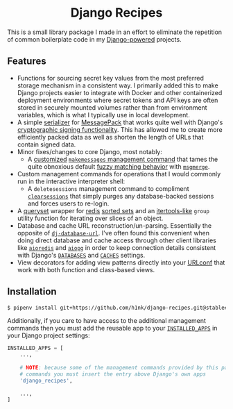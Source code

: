<div align="center">

# Django Recipes

</div>

This is a small library package I made in an effort to eliminate the repetition of common boilerplate code in my [Django-powered](https://www.djangoproject.com/) projects.

## Features

- Functions for sourcing secret key values from the most preferred storage mechanism in a consistent way. I primarily added this to make Django projects easier to integrate with Docker and other containerized deployment environments where secret tokens and API keys are often stored in securely mounted volumes rather than from environment variables, which is what I typically use in local development.
- A simple [serializer](https://docs.djangoproject.com/en/stable/topics/serialization/) for [MessagePack](https://msgpack.org/) that works quite well with Django's [cryptographic signing functionality](https://docs.djangoproject.com/en/stable/topics/signing/). This has allowed me to create more efficiently packed data as well as shorten the length of URLs that contain signed data.
- Minor fixes/changes to core Django, most notably:
    - A [customized](https://docs.djangoproject.com/en/stable/topics/i18n/translation/#customizing-makemessages) [`makemessages` management command](https://docs.djangoproject.com/en/stable/ref/django-admin/#django-admin-makemessages) that tames the quite obnoxious default [fuzzy matching behavior](https://code.djangoproject.com/ticket/10852) with [`msgmerge`](https://www.gnu.org/software/gettext/manual/html_node/msgmerge-Invocation.html).
- Custom management commands for operations that I would commonly run in the interactive interpreter shell:
    - A `deletesessions` management command to compliment [`clearsessions`](https://docs.djangoproject.com/en/stable/ref/django-admin/#clearsessions) that simply purges any database-backed sessions and forces users to re-login.
- A [queryset](https://docs.djangoproject.com/en/stable/ref/models/querysets/) wrapper for [redis](https://redis.io/) [sorted sets](https://redis.io/topics/data-types#sorted-sets) and an [itertools-like](https://docs.python.org/3/library/itertools.html) `group` utility function for iterating over slices of an object.
- Database and cache URL reconstruction/un-parsing. Essentially the opposite of [`dj-database-url`](https://github.com/jacobian/dj-database-url). I've often found this convenient when doing direct database and cache access through other client libraries like [`aioredis`](https://github.com/aio-libs/aioredis) and [`aiopg`](https://github.com/aio-libs/aiopg) in order to keep connection details consistent with Django's [`DATABASES`](https://docs.djangoproject.com/en/stable/ref/settings/#databases) and [`CACHES`](https://docs.djangoproject.com/en/stable/ref/settings/#std:setting-CACHES) settings.
- View decorators for adding view patterns directly into your [URLconf](https://docs.djangoproject.com/en/stable/topics/http/urls/) that work with both function and class-based views.

## Installation

```bash
$ pipenv install git+https://github.com/h1nk/django-recipes.git@stable#egg=django-recipes
```

Additionally, if you care to have access to the additional management commands then you must add the reusable app to your [`INSTALLED_APPS`](https://docs.djangoproject.com/en/stable/ref/settings/#installed-apps) in your Django project settings:

```python
INSTALLED_APPS = [
    ...,
    
    # NOTE: because some of the management commands provided by this package override default django-admin
    # commands you must insert the entry above Django's own apps
    'django_recipes',
    
    ...,
]
```